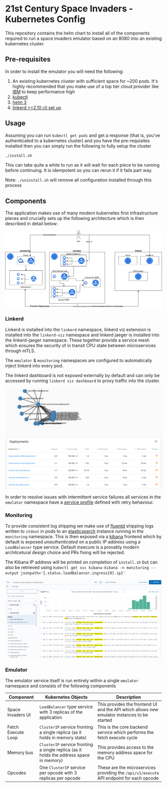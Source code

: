 # 21st Century Space Invaders - Kubernetes Config

This repository contains the helm chart to install all of the components required to run a space invaders emulator based on an 8080 into an existing kubernetes cluster.

## Pre-requisites

In order to install the emulator you will need the following:

1. An existing kubernetes cluster with sufficient space for ~200 pods. It's highly recommended that you make use of a top tier cloud provider like [IBM](https://www.ibm.com/cloud/kubernetes-service) to keep performance high
2. [kubectl](https://kubernetes.io/docs/tasks/tools/)
3. [helm 3](https://helm.sh/docs/intro/install/)
4. [linkerd >=2.10 cli set up](https://linkerd.io/2.10/getting-started/)

## Usage

Assuming you can run `kubectl get pods` and get a response (that is, you've authenticated to a kubernetes cluster) and you have the pre-requisites installed then you can simply run the following to fully setup the cluster

```bash
./install.sh
```

This can take quite a while to run as it will wait for each piece to be running before continuing. It is idempotent so you can rerun it if it fails part way.

Note: `./uninstall.sh` will remove all configuration installed through this process

## Components

The application makes use of many modern kubernetes first infrastructure pieces and crucially sets up the following architecture which is then described in detail below:

<img src="./.github/static/space-invaders-kubernetes-architecture.svg">

### Linkerd

Linkerd is installed into the `linkerd` namespace, linkerd viz extension is installed into the `linkerd-viz` namespace and linkerd jaeger is installed into the linkerd-jaeger namespace. These together provide a service mesh which ensures the security of in transit CPU state between microservices through mTLS.

The `emulator` & `monitoring` namespaces are configured to automatically inject linkerd into every pod.

The linkerd dashboard is not exposed externally by default and can only be accessed by running `linkerd viz dashboard` to proxy traffic into the cluster.

![Image of Linkerd dashboard](./.github/static/space-invaders-linkerd.png)

In order to resolve issues with intermittent service failures all services in the `emulator` namespace have a [service profile](https://linkerd.io/2.10/features/service-profiles/) defined with retry behaviour.

### Monitoring

To provide consistent log shipping we make use of [fluentd](https://www.fluentd.org/) shipping logs written to `stdout` in pods to an [elasticsearch](https://www.elastic.co/elastic-stack) instance running in the `monitoring` namespace. This is then exposed via a [kibana](https://www.elastic.co/kibana) frontend which by default is exposed _unauthenticated_ on a public IP address using a `LoadBalancer` type service. Default insecure is a provably modern architcetural design choice and PRs fixing will be rejected.

The Kibana IP address will be printed on completion of `install.sh` but can also be retrieved using `kubectl get svc kibana-kibana -n monitoring --output jsonpath='{.status.loadBalancer.ingress[0].ip}'`

![Image of kibana logs](./.github/static/space-invaders-logging-1.png)

### Emulator

The emulator service itself is run entirely within a single `emulator` namespace and consists of the following components

| Component          | Kubernetes Objects                                                                      | Description                                                                                 |
| ------------------ | --------------------------------------------------------------------------------------- | ------------------------------------------------------------------------------------------- |
| Space Invaders UI  | `LoadBalancer` type service with 3 replicas of the application                          | This provides the frontend UI and the API which allows new emulator instances to be started |
| Fetch Execute Loop | `ClusterIP` service fronting a single replica (as it holds in memory state)             | This is the core backend service which performs the fetch execute cycle                     |
| Memory bus         | `ClusterIP` service fronting a single replica (as it holds the address space in memory) | This provides access to the memory address space for the CPU                                |
| Opcodes            | One `ClusterIP` service per opcode with 3 replicas per opcode                           | These are the microservices providing the `/api/v1/execute` API endpoint for each opcode    |
